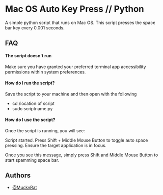 
# Mac OS Auto Key Press // Python

A simple python script that runs on Mac OS. This script presses the space bar key every 0.001 seconds. 




## FAQ

#### The script doesn't run

Make sure you have granted your preferred terminal app accessibility permissions within system preferences. 

#### How do I run the script? 

Save the script to your machine and then open with the following

- cd /location of script
- sudo scriptname.py

#### How do I use the script?

Once the script is running, you will see:

Script started.
Press Shift + Middle Mouse Button to toggle auto space pressing.
Ensure the target application is in focus.

Once you see this message, simply press Shift and Middle Mouse Button to start spamming space bar. 





## Authors

- [@MuckyRat](https://github.com/MuckyRat)

